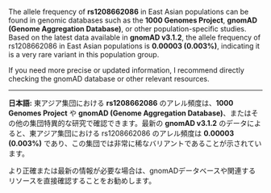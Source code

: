 The allele frequency of **rs1208662086** in East Asian populations can be found in genomic databases such as the **1000 Genomes Project**, **gnomAD (Genome Aggregation Database)**, or other population-specific studies. Based on the latest data available in **gnomAD v3.1.2**, the allele frequency of rs1208662086 in East Asian populations is **0.00003 (0.003%)**, indicating it is a very rare variant in this population group.

If you need more precise or updated information, I recommend directly checking the gnomAD database or other relevant resources.

---

**日本語:**
東アジア集団における **rs1208662086** のアレル頻度は、**1000 Genomes Project** や **gnomAD (Genome Aggregation Database)**、またはその他の集団特異的な研究で確認できます。最新の **gnomAD v3.1.2** のデータによると、東アジア集団における rs1208662086 のアレル頻度は **0.00003 (0.003%)** であり、この集団では非常に稀なバリアントであることが示されています。

より正確または最新の情報が必要な場合は、gnomADデータベースや関連するリソースを直接確認することをお勧めします。